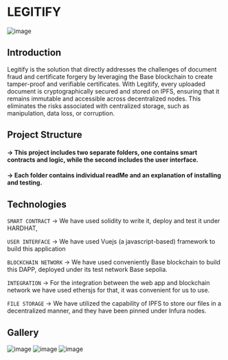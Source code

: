 # LEGITIFY
![image](https://github.com/user-attachments/assets/cd4748fb-5a7f-4ff5-ad3e-eff4f0f87c32)

## Introduction 
Legitify is the solution that directly addresses the challenges of document fraud and certificate forgery by leveraging the Base blockchain to create tamper-proof and verifiable certificates. With Legitify, every uploaded document is cryptographically secured and stored on IPFS, ensuring that it remains immutable and accessible across decentralized nodes. This eliminates the risks associated with centralized storage, such as manipulation, data loss, or corruption.

## Project Structure
#### -> This project includes two separate folders, one contains smart contracts and logic, while the second includes the user interface.
#### -> Each folder contains individual readMe and an explanation of installing and testing.

## Technologies 
`` SMART CONTRACT `` -> We have used solidity to write it, deploy and test it under HARDHAT, 

`` USER INTERFACE ``  -> We have used Vuejs (a javascript-based) framework to build this application

`` BLOCKCHAIN NETWORK `` -> We have used conveniently Base blockchain to build this DAPP, deployed under its test network Base sepolia.

`` INTEGRATION `` -> For the integration between the web app and blockchain network we have used ethersjs for that, it was convenient for us to use.

`` FILE STORAGE `` -> We have utilized the capability of IPFS to store our files in a decentralized manner, and they have been pinned under Infura nodes.

## Gallery
![image](https://github.com/user-attachments/assets/71c6ccd3-a0cb-4c65-a8f9-709f5ae96d9f)
![image](https://github.com/user-attachments/assets/1273490c-385e-4405-9635-bde75c6d04cc)
![image](https://github.com/user-attachments/assets/960737c8-2e23-4084-8c78-89d5b5b7d891)


